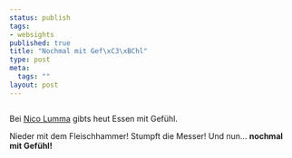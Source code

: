 ```yaml
--- 
status: publish
tags: 
- websights
published: true
title: "Nochmal mit Gef\xC3\xBChl"
type: post
meta: 
  tags: ""
layout: post
---
```

<a href="http://www.flickr.com/photos/lumma/9404543/" title="photo sharing"><img src="http://photos8.flickr.com/9404543_33055e0f52_m.jpg" alt="" class="centered border" /></a>

Bei <a href="http://lumma.de/eintrag.php?id=1508">Nico Lumma</a> gibts heut Essen mit Gefühl.

Nieder mit dem Fleischhammer! Stumpft die Messer! Und nun... <strong>nochmal mit Gefühl!</strong>
